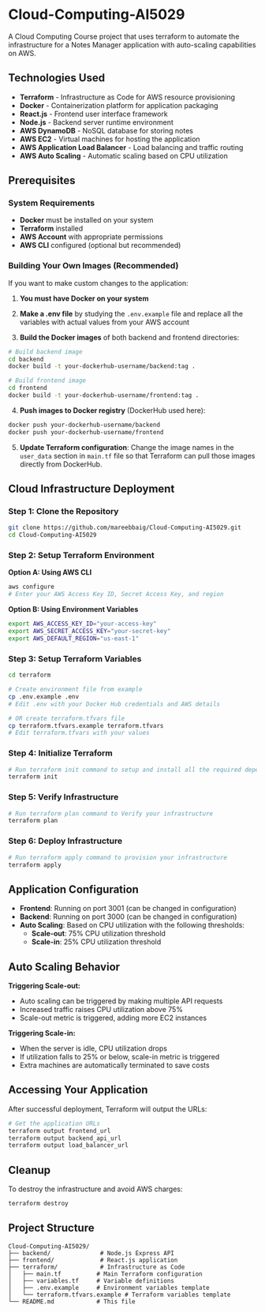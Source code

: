 # Cloud-Computing-AI5029

A Cloud Computing Course project that uses terraform to automate the infrastructure for a Notes Manager application with auto-scaling capabilities on AWS.

## Technologies Used

- **Terraform** - Infrastructure as Code for AWS resource provisioning
- **Docker** - Containerization platform for application packaging
- **React.js** - Frontend user interface framework
- **Node.js** - Backend server runtime environment
- **AWS DynamoDB** - NoSQL database for storing notes
- **AWS EC2** - Virtual machines for hosting the application
- **AWS Application Load Balancer** - Load balancing and traffic routing
- **AWS Auto Scaling** - Automatic scaling based on CPU utilization

## Prerequisites

### System Requirements
- **Docker** must be installed on your system
- **Terraform** installed
- **AWS Account** with appropriate permissions
- **AWS CLI** configured (optional but recommended)

### Building Your Own Images (Recommended)

If you want to make custom changes to the application:

1. **You must have Docker on your system**

2. **Make a .env file** by studying the `.env.example` file and replace all the variables with actual values from your AWS account

3. **Build the Docker images** of both backend and frontend directories:
```bash
# Build backend image
cd backend
docker build -t your-dockerhub-username/backend:tag .

# Build frontend image
cd frontend
docker build -t your-dockerhub-username/frontend:tag .
```

4. **Push images to Docker registry** (DockerHub used here):
```bash
docker push your-dockerhub-username/backend
docker push your-dockerhub-username/frontend
```

5. **Update Terraform configuration**: Change the image names in the `user_data` section in `main.tf` file so that Terraform can pull those images directly from DockerHub.

## Cloud Infrastructure Deployment

### Step 1: Clone the Repository
```bash
git clone https://github.com/mareebbaig/Cloud-Computing-AI5029.git
cd Cloud-Computing-AI5029
```

### Step 2: Setup Terraform Environment

**Option A: Using AWS CLI**
```bash
aws configure
# Enter your AWS Access Key ID, Secret Access Key, and region
```

**Option B: Using Environment Variables**
```bash
export AWS_ACCESS_KEY_ID="your-access-key"
export AWS_SECRET_ACCESS_KEY="your-secret-key"
export AWS_DEFAULT_REGION="us-east-1"
```

### Step 3: Setup Terraform Variables
```bash
cd terraform

# Create environment file from example
cp .env.example .env
# Edit .env with your Docker Hub credentials and AWS details

# OR create terraform.tfvars file
cp terraform.tfvars.example terraform.tfvars
# Edit terraform.tfvars with your values
```

### Step 4: Initialize Terraform
```bash
# Run terraform init command to setup and install all the required dependencies
terraform init
```

### Step 5: Verify Infrastructure
```bash
# Run terraform plan command to Verify your infrastructure
terraform plan
```

### Step 6: Deploy Infrastructure
```bash
# Run terraform apply command to provision your infrastructure
terraform apply
```

## Application Configuration

- **Frontend**: Running on port 3001 (can be changed in configuration)
- **Backend**: Running on port 3000 (can be changed in configuration)
- **Auto Scaling**: Based on CPU utilization with the following thresholds:
  - **Scale-out**: 75% CPU utilization threshold
  - **Scale-in**: 25% CPU utilization threshold

## Auto Scaling Behavior

**Triggering Scale-out:**
- Auto scaling can be triggered by making multiple API requests
- Increased traffic raises CPU utilization above 75%
- Scale-out metric is triggered, adding more EC2 instances

**Triggering Scale-in:**
- When the server is idle, CPU utilization drops
- If utilization falls to 25% or below, scale-in metric is triggered
- Extra machines are automatically terminated to save costs

## Accessing Your Application

After successful deployment, Terraform will output the URLs:
```bash
# Get the application URLs
terraform output frontend_url
terraform output backend_api_url
terraform output load_balancer_url
```

## Cleanup

To destroy the infrastructure and avoid AWS charges:
```bash
terraform destroy
```

## Project Structure

```
Cloud-Computing-AI5029/
├── backend/              # Node.js Express API
├── frontend/             # React.js application
├── terraform/            # Infrastructure as Code
│   ├── main.tf          # Main Terraform configuration
│   ├── variables.tf     # Variable definitions
│   ├── .env.example     # Environment variables template
│   └── terraform.tfvars.example # Terraform variables template
└── README.md            # This file
```
